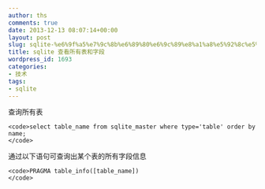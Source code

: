 ```yaml
---
author: ths
comments: true
date: 2013-12-13 08:07:14+00:00
layout: post
slug: sqlite-%e6%9f%a5%e7%9c%8b%e6%89%80%e6%9c%89%e8%a1%a8%e5%92%8c%e5%ad%97%e6%ae%b5
title: sqlite 查看所有表和字段
wordpress_id: 1693
categories:
- 技术
tags:
- sqlite
---
```


查询所有表




    
    <code>select table_name from sqlite_master where type='table' order by name; 
    </code>





通过以下语句可查询出某个表的所有字段信息




    
    <code>PRAGMA table_info([table_name])
    </code>



